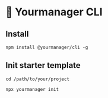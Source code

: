 # 🚀 Yourmanager CLI

## Install

```
npm install @yourmanager/cli -g
```

## Init starter template

```
cd /path/to/your/project
```

```
npx yourmanager init
```
